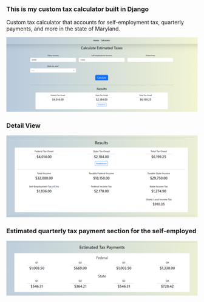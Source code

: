 <h3>This is my custom tax calculator built in Django</h3>
Custom tax calculator that accounts for self-employment tax, quarterly payments, and more in the state of Maryland.

![Main Calc](images/calculator_image.png)

<h3>Detail View</h3>
<img src="images/calculator_image2.png">

<h3>Estimated quarterly tax payment section for the self-employed</h3>
<img src="images/calculator_image3.png">
